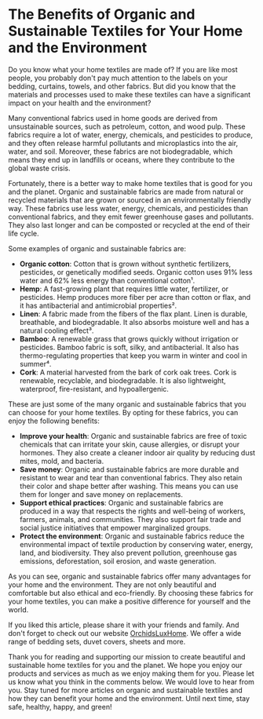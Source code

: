 # The Benefits of Organic and Sustainable Textiles for Your Home and the Environment

Do you know what your home textiles are made of? If you are like most people, you probably don't pay much attention to the labels on your bedding, curtains, towels, and other fabrics. But did you know that the materials and processes used to make these textiles can have a significant impact on your health and the environment?

Many conventional fabrics used in home goods are derived from unsustainable sources, such as petroleum, cotton, and wood pulp. These fabrics require a lot of water, energy, chemicals, and pesticides to produce, and they often release harmful pollutants and microplastics into the air, water, and soil. Moreover, these fabrics are not biodegradable, which means they end up in landfills or oceans, where they contribute to the global waste crisis.

Fortunately, there is a better way to make home textiles that is good for you and the planet. Organic and sustainable fabrics are made from natural or recycled materials that are grown or sourced in an environmentally friendly way. These fabrics use less water, energy, chemicals, and pesticides than conventional fabrics, and they emit fewer greenhouse gases and pollutants. They also last longer and can be composted or recycled at the end of their life cycle.

Some examples of organic and sustainable fabrics are:

- **Organic cotton**: Cotton that is grown without synthetic fertilizers, pesticides, or genetically modified seeds. Organic cotton uses 91% less water and 62% less energy than conventional cotton¹.
- **Hemp**: A fast-growing plant that requires little water, fertilizer, or pesticides. Hemp produces more fiber per acre than cotton or flax, and it has antibacterial and antimicrobial properties².
- **Linen**: A fabric made from the fibers of the flax plant. Linen is durable, breathable, and biodegradable. It also absorbs moisture well and has a natural cooling effect³.
- **Bamboo**: A renewable grass that grows quickly without irrigation or pesticides. Bamboo fabric is soft, silky, and antibacterial. It also has thermo-regulating properties that keep you warm in winter and cool in summer⁴.
- **Cork**: A material harvested from the bark of cork oak trees. Cork is renewable, recyclable, and biodegradable. It is also lightweight, waterproof, fire-resistant, and hypoallergenic.

These are just some of the many organic and sustainable fabrics that you can choose for your home textiles. By opting for these fabrics, you can enjoy the following benefits:

- **Improve your health**: Organic and sustainable fabrics are free of toxic chemicals that can irritate your skin, cause allergies, or disrupt your hormones. They also create a cleaner indoor air quality by reducing dust mites, mold, and bacteria.
- **Save money**: Organic and sustainable fabrics are more durable and resistant to wear and tear than conventional fabrics. They also retain their color and shape better after washing. This means you can use them for longer and save money on replacements.
- **Support ethical practices**: Organic and sustainable fabrics are produced in a way that respects the rights and well-being of workers, farmers, animals, and communities. They also support fair trade and social justice initiatives that empower marginalized groups.
- **Protect the environment**: Organic and sustainable fabrics reduce the environmental impact of textile production by conserving water, energy, land, and biodiversity. They also prevent pollution, greenhouse gas emissions, deforestation, soil erosion, and waste generation.

As you can see, organic and sustainable fabrics offer many advantages for your home and the environment. They are not only beautiful and comfortable but also ethical and eco-friendly. By choosing these fabrics for your home textiles, you can make a positive difference for yourself and the world.

If you liked this article, please share it with your friends and family. And don't forget to check out our website [OrchidsLuxHome](https://orchidsluxhome.com/). We offer a wide range of bedding sets, duvet covers, sheets and more.

Thank you for reading and supporting our mission to create beautiful and sustainable home textiles for you and the planet. We hope you enjoy our products and services as much as we enjoy making them for you. Please let us know what you think in the comments below. We would love to hear from you. Stay tuned for more articles on organic and sustainable textiles and how they can benefit your home and the environment. Until next time, stay safe, healthy, happy, and green!
